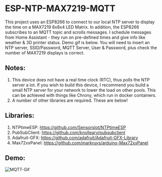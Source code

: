 # ESP-NTP-MAX7219-MQTT

This project uses an ESP8266 to connect to our local NTP server to display the time on a MAX7219 8x8x4 LED Matrix. 
In addition, the ESP8266 subscribes to an MQTT topic and scrolls messages. I schedule messages from Home Assistant - they run on pre-defined times and give info like weather & 3D printer status. Demo gif is below. 
You will need to insert an NTP server, SSID/Password, MQTT Server, User & Password, plus check the number of MAX7219 displays is correct. 

## Notes:
1. This device does not have a real time clock (RTC), thus polls the NTP server a lot. If you wish to build this device, I recommend you build a small NTP server for your network to lower the load on other pools. This can be 
achieved with things like Chrony, which run in docker containers.
2. A number of other libraries are required. These are below!

## Libraries:
1. NTPtimeESP: https://github.com/SensorsIot/NTPtimeESP
2. PubSubClient: https://github.com/knolleary/pubsubclient
3. Adafruit-GFX: https://github.com/adafruit/Adafruit-GFX-Library
4. Max72xxPanel: https://github.com/markruys/arduino-Max72xxPanel

## Demo:
![MQTT-Gif](MQTT-Demo.gif)
